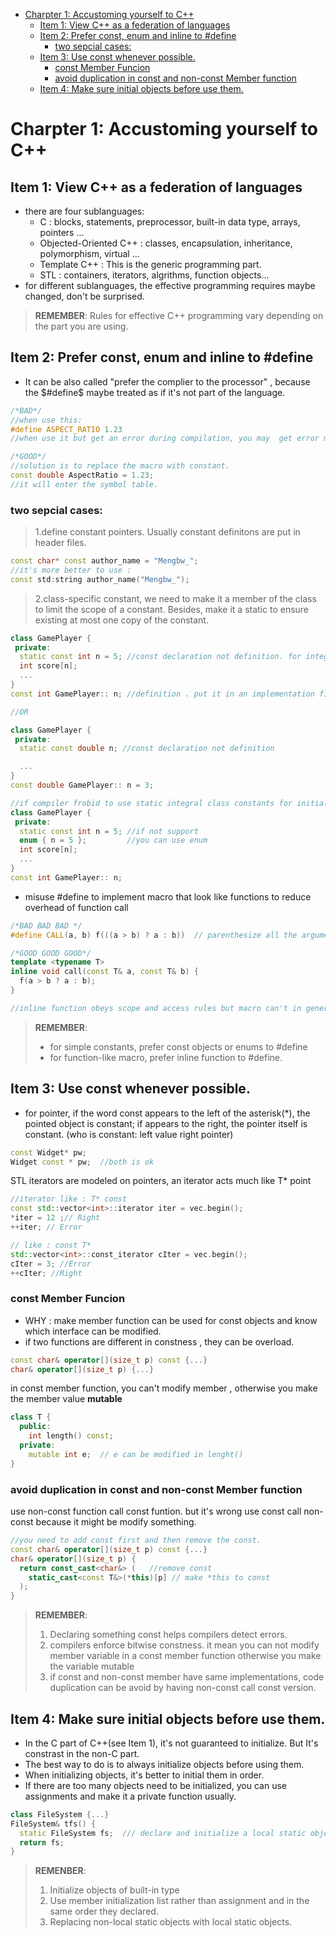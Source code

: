 - [Charpter 1:  Accustoming yourself to C++](#charpter-1-accustoming-yourself-to-c)
  - [Item 1: View C++ as a federation of languages](#item-1-view-c-as-a-federation-of-languages)
  - [Item 2: Prefer const, enum and inline to #define](#item-2-prefer-const-enum-and-inline-to-define)
    - [two sepcial cases:](#two-sepcial-cases)
  - [Item 3: Use const whenever possible.](#item-3-use-const-whenever-possible)
    - [const Member Funcion](#const-member-funcion)
    - [avoid duplication in const and non-const Member function](#avoid-duplication-in-const-and-non-const-member-function)
  - [Item 4: Make sure initial objects before use them.](#item-4-make-sure-initial-objects-before-use-them)
# Charpter 1:  Accustoming yourself to C++

## Item 1: View C++ as a federation of languages
- there are four sublanguages: 
  - C : blocks, statements, preprocessor, built-in data type, arrays, pointers ...
  - Objected-Oriented C++ : classes, encapsulation, inheritance, polymorphism, virtual ...
  - Template C++ : This is the generic programming part. 
  - STL : containers, iterators, algrithms, function objects...
- for different sublanguages, the effective programming requires maybe changed, don't be surprised.
> **REMEMBER**: Rules for effective C++ programming vary depending on the part you are using.

## Item 2: Prefer const, enum and inline to #define
- It can be also called "prefer the complier to the processor" , because the $#define$ maybe treated as if it's not part of the language.
```cpp
/*BAD*/
//when use this:
#define ASPECT_RATIO 1.23
//when use it but get an error during compilation, you may  get error message about 1.23 rather ASPECT_RATIO. if it's not define in local file ,you maybe confused about that.

/*GOOD*/
//solution is to replace the macro with constant.
const double AspectRatio = 1.23;
//it will enter the symbol table.
```
### two sepcial cases:
> 1.define constant pointers. Usually constant definitons are put in header files. 
```cpp
const char* const author_name = "Mengbw_";
//it's more better to use :
const std:string author_name("Mengbw_");
```
> 2.class-specific constant, we need to make it a member of the class to limit the scope of a constant. Besides, make it a static to ensure existing at most one copy of the constant.  
```cpp
class GamePlayer {
 private:
  static const int n = 5; //const declaration not definition. for integral type can only have declaration if not get it's address
  int score[n];
  ...
}
const int GamePlayer:: n; //definition . put it in an implementation file not a header file.

//OR

class GamePlayer {
 private:
  static const double n; //const declaration not definition

  ...
}
const double GamePlayer:: n = 3;

//if compiler frobid to use static integral class constants for initial values for in-class specification, use enum
class GamePlayer {
 private:
  static const int n = 5; //if not support
  enum { n = 5 };         //you can use enum
  int score[n];
  ...
}
const int GamePlayer:: n;
```
- misuse #define to implement macro that look like functions to reduce overhead of function call
```cpp
/*BAD BAD BAD */
#define CALL(a, b) f(((a > b) ? a : b))  // parenthesize all the arguments in the macro body

/*GOOD GOOD GOOD*/
template <typename T>
inline void call(const T& a, const T& b) {
  f(a > b ? a : b);
}

//inline function obeys scope and access rules but macro can't in general.
```

> **REMEMBER**: 
> - for simple constants, prefer const objects or enums to #define
> - for function-like macro, prefer inline function to #define.

## Item 3: Use const whenever possible.
- for pointer, if the word const appears to the left of the asterisk(*), the pointed object is constant; if appears to the right, the pointer itself is constant. (who is constant: left value right pointer)
```cpp
const Widget* pw;
Widget const * pw;  //both is ok
```
STL iterators are modeled on pointers, an iterator acts much like T* point
```cpp
//iterator like : T* const
const std::vector<int>::iterator iter = vec.begin();
*iter = 12 ;// Right
++iter; // Error

// like : const T*
std::vector<int>::const_iterator cIter = vec.begin();
cIter = 3; //Error
++cIter; //Right
```
### const Member Funcion
- WHY : make member function can be used for const objects and know which interface can be modified. 
- if two functions are different in constness , they can be overload.
```cpp
const char& operator[](size_t p) const {...}
char& operator[](size_t p) {...}
```
in const member function, you can't modify member , otherwise you make the member value **mutable**
```cpp
class T {
  public:
    int length() const;
  private:
    mutable int e;  // e can be modified in lenght() 
}
```
### avoid duplication in const and non-const Member function
use non-const function call const funtion. 
but it's wrong use const call non-const because it might be modify something.

```cpp
//you need to add const first and then remove the const.
const char& operator[](size_t p) const {...}
char& operator[](size_t p) {
  return const_cast<char&> (   //remove const
    static_cast<const T&>(*this)[p] // make *this to const
  );
}
```
> **REMEMBER**: 
> 1. Declaring something const helps compilers detect errors.
> 2. compilers enforce bitwise constness. it mean you can not modify member variable in a const member function otherwise you make the variable mutable
> 3. if const and non-const member have same implementations, code duplication can be avoid by having non-const call const version.


## Item 4: Make sure initial objects before use them.
- In the C part of C++(see Item 1), it's not guaranteed to initialize. But It's constrast in the non-C part.
- The best way to do is to always initialize objects before using them.
- When initializing objects, it's better to initial them in order.
- If there are too many objects need to be initialized, you can use assignments and make it a private function usually.

```cpp
class FileSystem {...}
FileSystem& tfs() {
  static FileSystem fs;  /// declare and initialize a local static object.
  return fs;
}
```
> **REMENBER**:
> 1. Initialize objects of built-in type
> 2. Use member initialization list rather than assignment and in the same order they declared.
> 3. Replacing non-local static objects with local static objects.